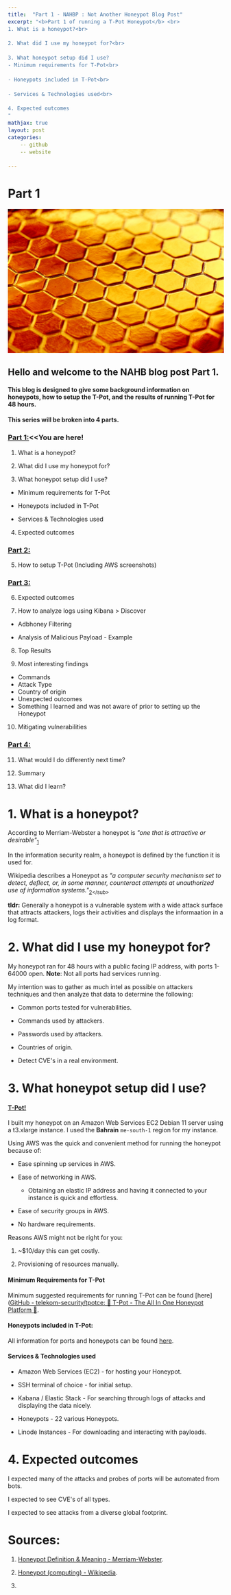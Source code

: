 ```yaml
---
title:  "Part 1 - NAHBP : Not Another Honeypot Blog Post"
excerpt: "<b>Part 1 of running a T-Pot Honeypot</b> <br>
1. What is a honeypot?<br>

2. What did I use my honeypot for?<br>

3. What honeypot setup did I use?
- Minimum requirements for T-Pot<br>

- Honeypots included in T-Pot<br>

- Services & Technologies used<br>

4. Expected outcomes
"
mathjax: true
layout: post
categories:
    -- github
    -- website

---
```


# Part 1

![Honey](https://raw.githubusercontent.com/matthewomccorkle/matthewomccorkle.github.io/master/_posts/assets/honey.jpg)

## Hello and welcome to the NAHB blog post Part 1.

#### This blog is designed to give some background information on honeypots, how to setup the T-Pot, and the results of running T-Pot for 48 hours.

#### This series will be broken into 4 parts.

### [Part 1:](https://matthewomccorkle.github.io/honeypot-1/)<<You are here!

1. What is a honeypot?

2. What did I use my honeypot for?

3. What honeypot setup did I use?
- Minimum requirements for T-Pot

- Honeypots included in T-Pot

- Services & Technologies used
4. Expected outcomes

### [Part 2:](https://matthewomccorkle.github.io/honeypot-2/)

5. How to setup T-Pot (Including AWS screenshots)

### [Part 3:](https://matthewomccorkle.github.io/honeypot-3/)

6. Expected outcomes

7. How to analyze logs using Kibana > Discover
- Adbhoney Filtering 

- Analysis of Malicious Payload - Example
8. Top Results

9. Most interesting findings
- Commands
- Attack Type
- Country of origin
- Unexpected outcomes
- Something I learned and was not aware of prior to setting up the Honeypot
10. Mitigating vulnerabilities

### [Part 4:](https://matthewomccorkle.github.io/honeypot-4/)

11. What would I do differently next time?

12. Summary

13. What did I learn?

# 1. What is a honeypot?

According to Merriam-Webster a honeypot is *"one that is attractive or desirable"*<sub>[1](https://www.merriam-webster.com/dictionary/honeypot)</sub>

In the information security realm, a honeypot is defined by the function it is used for. 

Wikipedia describes a Honeypot as *"a computer security mechanism set to detect, deflect, or, in some manner, counteract attempts at unauthorized use of information systems."*<sub>[2](https://en.wikipedia.org/wiki/Honeypot_(computing)#:~:text=a%20computer%20security%20mechanism%20set%20to%20detect%2C%20deflect%2C%20or%2C%20in%20some%20manner%2C%20counteract%20attempts%20at%20unauthorized%20use%20of%20information%20systems.)</sub>

**tldr:** Generally a honeypot is a vulnerable system with a wide attack surface that attracts attackers, logs their activities and displays the informaation in a log format. 

# 2. What did I use my honeypot for?

My honeypot ran for 48 hours with a public facing IP address, with ports 1-64000 open. **Note**: Not all ports had services running. 

My intention was to gather as much intel as possible on attackers techniques and then analyze that data to determine the following:

- Common ports tested for vulnerabilities.

- Commands used by attackers.

- Passwords used by attackers.

- Countries of origin.

- Detect CVE's in a real environment.

# 3. What honeypot setup did I use?

#### [T-Pot!](https://github.com/telekom-security/tpotce)

I built my honeypot on an Amazon Web Services EC2 Debian 11 server using a t3.xlarge instance. I used the **Bahrain** `me-south-1` region for my instance.

Using AWS was the quick and convenient method for running the honeypot because of:

- Ease spinning up services in AWS.

- Ease of networking in AWS.
  
  - Obtaining an elastic IP address and having it connected to your instance is quick and effortless.

- Ease of security groups in AWS.

- No hardware requirements.

Reasons AWS might not be right for you:

1. ~$10/day this can get costly.

2. Provisioning of resources manually.

#### Minimum Requirements for T-Pot

Minimum suggested requirements for running T-Pot can be found [here]([GitHub - telekom-security/tpotce: 🍯 T-Pot - The All In One Honeypot Platform 🐝](https://github.com/telekom-security/tpotce#system-requirements).

#### Honeypots included in T-Pot:

All information for ports and honeypots can be found [here](https://github.com/telekom-security/tpotce#technical-concept).

#### Services & Technologies used

- Amazon Web Services (EC2) -  for hosting your Honeypot.

- SSH terminal of choice - for initial setup.

- Kabana / Elastic Stack - For searching through logs of attacks and displaying the data nicely.

- Honeypots - 22 various Honeypots.

- Linode Instances - For downloading and interacting with payloads.

# 4. Expected outcomes

I expected many of the attacks and probes of ports will be automated from bots. 

I expected to see CVE's of all types. 

I expected to see attacks from a diverse global footprint.

# Sources:

1. [Honeypot Definition & Meaning - Merriam-Webster](https://www.merriam-webster.com/dictionary/honeypot).

2. [Honeypot (computing) - Wikipedia](https://en.wikipedia.org/wiki/Honeypot_(computing)#:~:text=a%20computer%20security%20mechanism%20set%20to%20detect%2C%20deflect%2C%20or%2C%20in%20some%20manner%2C%20counteract%20attempts%20at%20unauthorized%20use%20of%20information%20systems).

3. 
